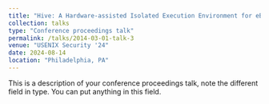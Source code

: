 ```yaml
---
title: "Hive: A Hardware-assisted Isolated Execution Environment for eBPF on AArch64"
collection: talks
type: "Conference proceedings talk"
permalink: /talks/2014-03-01-talk-3
venue: "USENIX Security '24"
date: 2024-08-14
location: "Philadelphia, PA"
---
```


This is a description of your conference proceedings talk, note the different field in type. You can put anything in this field.
